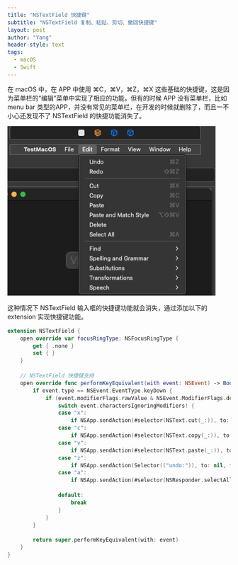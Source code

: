 ```yaml
---
title: "NSTextField 快捷键"
subtitle: "NSTextField 复制、粘贴、剪切、撤回快捷键"
layout: post
author: "Yang"
header-style: text
tags:
  - macOS
  - Swift
---
```


在 macOS 中，在 APP 中使用  ⌘C，⌘V，⌘Z，⌘X 这些基础的快捷键，这是因为菜单栏的“编辑”菜单中实现了相应的功能，但有的时候 APP 没有菜单栏，比如 menu bar 类型的APP，并没有常见的菜单栏，在开发的时候就删除了，而且一不小心还发现不了 NSTextField 的快捷功能消失了。

![](/img/in-post/post_storyboard_menu.png)

这种情况下 NSTextField 输入框的快捷键功能就会消失，通过添加以下的 extension 实现快捷键功能。

```swift
extension NSTextField {
    open override var focusRingType: NSFocusRingType {
        get { .none }
        set { }
    }
    
    // NSTextField 快捷键支持
    open override func performKeyEquivalent(with event: NSEvent) -> Bool {
        if event.type == NSEvent.EventType.keyDown {
            if (event.modifierFlags.rawValue & NSEvent.ModifierFlags.deviceIndependentFlagsMask.rawValue) == NSEvent.ModifierFlags.command.rawValue {
                switch event.charactersIgnoringModifiers! {
                case "x":
                    if NSApp.sendAction(#selector(NSText.cut(_:)), to: nil, from: self) { return true }
                case "c":
                    if NSApp.sendAction(#selector(NSText.copy(_:)), to: nil, from: self) { return true }
                case "v":
                    if NSApp.sendAction(#selector(NSText.paste(_:)), to: nil, from: self) { return true }
                case "z":
                    if NSApp.sendAction(Selector(("undo:")), to: nil, from: self) { return true }
                case "a":
                    if NSApp.sendAction(#selector(NSResponder.selectAll(_:)), to: nil, from: self) { return true }
                    
                default:
                    break
                }
            }
        }
        
        return super.performKeyEquivalent(with: event)
    }
}
```
